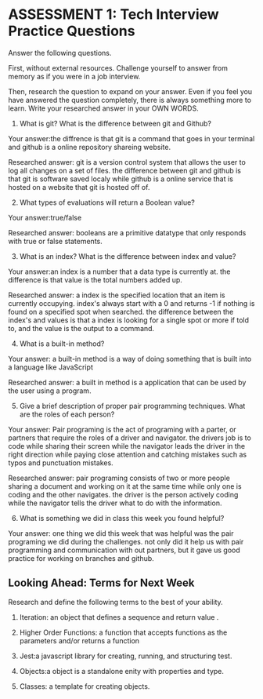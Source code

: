 # ASSESSMENT 1: Tech Interview Practice Questions
Answer the following questions.

First, without external resources. Challenge yourself to answer from memory as if you were in a job interview.

Then, research the question to expand on your answer. Even if you feel you have answered the question completely, there is always something more to learn. Write your researched answer in your OWN WORDS.

1. What is git? What is the difference between git and Github?

  Your answer:the diffrence is that git is a command that goes in your terminal and github is a online repository shareing website.

  Researched answer: git is a version control system that allows the user to log all changes on a set of files. the difference between git and github is that git is software saved localy while github is a online service that is hosted on a website that git is hosted off of.



2. What types of evaluations will return a Boolean value?

  Your answer:true/false

  Researched answer: booleans are a primitive datatype that only responds with true or false statements.



3. What is an index? What is the difference between index and value?

  Your answer:an index is a number that a data type is currently at. the difference is that value is the total numbers added up.

  Researched answer: a index is the specified location that an item is currently occupying. index's always start with a 0 and returns -1 if nothing is found on a specified spot when searched. the difference between the index's and values is that a index is looking for a single spot or more if told to, and the value is the output to a command.



4. What is a built-in method?

  Your answer: a built-in method is a way of doing something that is built into a language like JavaScript

  Researched answer: a built in method is a application that can be used by the user using a program.



5. Give a brief description of proper pair programming techniques. What are the roles of each person?

  Your answer: Pair programing is the act of programing with a parter, or partners that require the roles of a driver and navigator. the drivers job is to code while sharing their screen while the navigator leads the driver in the right direction while paying close attention and catching mistakes such as typos and punctuation mistakes.

  Researched answer: pair programing consists of two or more people sharing a document and working on it at the same time while only one is coding and the other navigates. the driver is the person actively coding while the navigator tells the driver what to do with the information.



6. What is something we did in class this week you found helpful?  

  Your answer: one thing we did this week that was helpful was the pair programing we did during the challenges. not only did it help us with pair programming and communication with out partners, but it gave us good practice for working on branches and github.



## Looking Ahead: Terms for Next Week

Research and define the following terms to the best of your ability.

1. Iteration: an object that defines a sequence and return value .

2. Higher Order Functions: a function that accepts functions as the parameters and/or returns a function

3. Jest:a javascript library for creating, running, and structuring test.

4. Objects:a object is a standalone enity with properties and type.

5. Classes: a template for creating objects.
